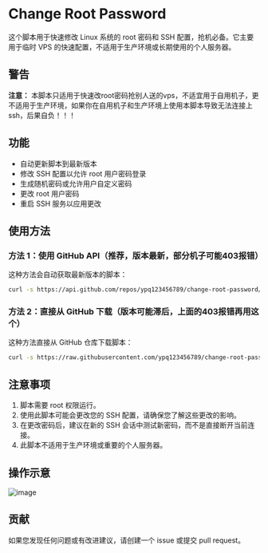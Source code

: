 # Change Root Password

这个脚本用于快速修改 Linux 系统的 root 密码和 SSH 配置，抢机必备。它主要用于临时 VPS 的快速配置，不适用于生产环境或长期使用的个人服务器。

## 警告

**注意：** 本脚本只适用于快速改root密码抢别人送的vps，不适宜用于自用机子，更不适用于生产环境，如果你在自用机子和生产环境上使用本脚本导致无法连接上ssh，后果自负！！！

## 功能

- 自动更新脚本到最新版本
- 修改 SSH 配置以允许 root 用户密码登录
- 生成随机密码或允许用户自定义密码
- 更改 root 用户密码
- 重启 SSH 服务以应用更改

## 使用方法

### 方法 1：使用 GitHub API（推荐，版本最新，部分机子可能403报错）

这种方法会自动获取最新版本的脚本：

```bash
curl -s https://api.github.com/repos/ypq123456789/change-root-password/contents/change_root_password.sh | jq -r .content | base64 -d > /root/change-root-password/change_root_password.sh && chmod +x /root/change-root-password/change_root_password.sh && /root/change-root-password/change_root_password.sh
```

### 方法 2：直接从 GitHub 下载（版本可能滞后，上面的403报错再用这个）

这种方法直接从 GitHub 仓库下载脚本：

```bash
curl -s https://raw.githubusercontent.com/ypq123456789/change-root-password/main/change_root_password.sh > /root/change-root-password/change_root_password.sh && chmod +x /root/change-root-password/change_root_password.sh && /root/change-root-password/change_root_password.sh
```

## 注意事项

1. 脚本需要 root 权限运行。
2. 使用此脚本可能会更改您的 SSH 配置，请确保您了解这些更改的影响。
3. 在更改密码后，建议在新的 SSH 会话中测试新密码，而不是直接断开当前连接。
4. 此脚本不适用于生产环境或重要的个人服务器。
   
## 操作示意
![image](https://github.com/ypq123456789/change-root-password/assets/114487221/a70741a1-1ef4-4ea0-8520-037a786d54df)

## 贡献

如果您发现任何问题或有改进建议，请创建一个 issue 或提交 pull request。
